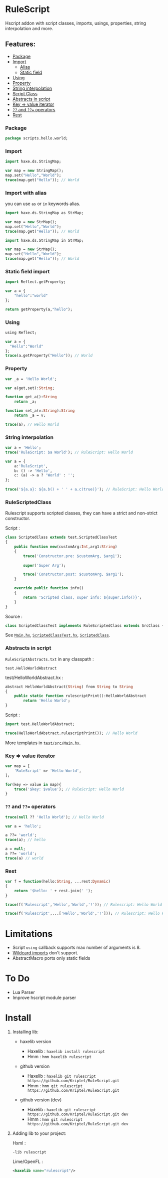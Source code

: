 # RuleScript

Hscript addon with script classes, imports, usings, properties, string interpolation and more.

## Features:

- [Package](#package)
- [Import](#import)
	- [Alias](#import-with-alias)
	- [Static field](#static-field-import)
- [Using](#using)
- [Property](#property)
- [String interpolation](#string-interpolation)
- [Script Class](#rulescriptedclass)
- [Abstracts in script](#abstracts-in-script)
- [Key => value iterator](#key--value-iterator)
- [`??` and `??=` operators](#and--operators)
- [Rest](#rest)

### Package
```haxe
package scripts.hello.world;
```
### Import
```haxe
import haxe.ds.StringMap;

var map = new StringMap();
map.set("Hello","World");
trace(map.get("Hello")); // World
```
### Import with alias
you can use `as` or `in` keywords alias.
```haxe
import haxe.ds.StringMap as StrMap;

var map = new StrMap();
map.set("Hello","World");
trace(map.get("Hello")); // World
```
```haxe
import haxe.ds.StringMap in StrMap;

var map = new StrMap();
map.set("Hello","World");
trace(map.get("Hello")); // World
```

### Static field import
```haxe
import Reflect.getProperty;

var a = {
	"hello":"world"
};

return getProperty(a,"hello");
```

### Using
```haxe
using Reflect;

var a = {
  "Hello":"World"
};
trace(a.getProperty("Hello")); // World
```

### Property
```haxe
var _a = 'Hello World';

var a(get,set):String;

function get_a():String
	return _a;

function set_a(v:String):String
	return _a = v;

trace(a); // Hello World
```

### String interpolation
```haxe
var a = 'Hello';
trace('RuleScript: $a World'); // RuleScript: Hello World
```
```haxe
var a = {
    a:'RuleScript',
    b: () -> 'Hello',
    c: (a) -> a ? 'World' : '';
};
        
trace('${a.a}: ${a.b() + ' ' + a.c(true)}'); // RuleScript: Hello World
```

### RuleScriptedClass
Rulescript supports scripted classes, they can have a strict and non-strict constructor. 

Script :
```haxe
class ScriptedClass extends test.ScriptedClassTest
{
	public function new(customArg:Int,arg1:String)
	{
		trace('Constructor.pre: $customArg, $arg1');
		
		super('Super Arg');

		trace('Constructor.post: $customArg, $arg1');	
	}

	override public function info()
	{
		return 'Scripted class, super info: ${super.info()}';
	}
}
```
Source :
```haxe
class ScriptedClassTest implements RuleScriptedClass extends SrcClass {}
```

See [`Main.hx`](./test/src/Main.hx#l267), [`ScriptedClassTest.hx`](./test/src/test/ScriptedClassTest.hx), [`ScriptedClass`](./test/scripts/haxe/ScriptedClass.rhx).

### Abstracts in script

`RuleScriptAbstracts.txt` in any classpath :
```
test.HelloWorldAbstract
```

test/HelloWorldAbstract.hx :
```haxe
abstract HelloWorldAbstract(String) from String to String
{
	public static function rulescriptPrint():HelloWorldAbstract
		return 'Hello World';
}
```
Script :
```haxe
import test.HelloWorldAbstract;

trace(HelloWorldAbstract.rulescriptPrint()); // Hello World
```
More templates in [`test/src/Main.hx`](./test//src/Main.hx).

### Key => value iterator
```haxe
var map = [
	'RuleScript' => 'Hello World',
];

for(key => value in map){
	trace('$key: $value'); // RuleScript: Hello World
}
```

### `??` and `??=` operators
```haxe
trace(null ?? 'Hello World'); // Hello World

var a = 'hello';

a ??= 'world';
trace(a); // hello

a = null;
a ??= 'world';
trace(a) // world
```

### Rest
```haxe
var f = function(hello:String, ...rest:Dynamic)
{
	return '$hello: ' + rest.join(' ');
}

trace(f('Rulescript','Hello','World','!')); // Rulescript: Hello World !

trace(f('Rulescript',...['Hello','World','!'])); // Rulescript: Hello World !
```

# Limitations

- Script `using` callback supports max number of arguments is 8.
- [Wildcard imports](https://haxe.org/manual/type-system-import.html#wildcard-import) don't support.
- AbstractMacro ports only static fields

# To Do
- Lua Parser
- Improve hscript module parser

# Install

1. Installing lib: 
	- haxelib version
 		- Haxelib : `haxelib install rulescript`
    	- Hmm : `hmm haxelib rulescript`
	- github version

	    - Haxelib : `haxelib git rulescript https://github.com/Kriptel/RuleScript.git`
	    - Hmm : `hmm git rulescript https://github.com/Kriptel/RuleScript.git`
	- github version (dev)

    	- Haxelib : `haxelib git rulescript https://github.com/Kriptel/RuleScript.git dev`
    	- Hmm : `hmm git rulescript https://github.com/Kriptel/RuleScript.git dev`
2. Adding lib to your project:
    
    Hxml :
    ```hxml
    -lib rulescript
    ```
    
    Lime/OpenFL :
    ```xml
    <haxelib name="rulescript"/>
    ```
